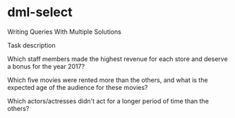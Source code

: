 # dml-select
Writing Queries With Multiple Solutions

Task description

Which staff members made the highest revenue for each store and deserve a bonus for the year 2017?

Which five movies were rented more than the others, and what is the expected age of the audience for these movies?

Which actors/actresses didn't act for a longer period of time than the others?